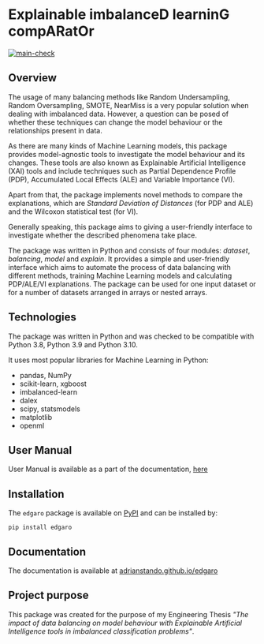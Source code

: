 # Explainable imbalanceD learninG compARatOr

[![main-check](https://github.com/adrianstando/EDGAR/actions/workflows/main-check.yaml/badge.svg)](https://github.com/adrianstando/EDGAR/actions/workflows/main-check.yaml)

## Overview

The usage of many balancing methods like Random Undersampling, Random Oversampling, SMOTE, NearMiss is a very popular 
solution when dealing with imbalanced data. However, a question can be posed of whether these techniques can change the
model behaviour or the relationships present in data. 

As there are many kinds of Machine Learning models, this package provides model-agnostic tools to investigate the model
behaviour and its changes. These tools are also known as Explainable Artificial Intelligence (XAI) tools and include
techniques such as Partial Dependence Profile (PDP), Accumulated Local Effects (ALE) and Variable Importance (VI). 

Apart from that, the package implements novel methods to compare the explanations, which are *Standard Deviation of 
Distances* (for PDP and ALE) and the Wilcoxon statistical test (for VI).

Generally speaking, this package aims to giving a user-friendly interface to investigate whether the described 
phenomena take place.

The package was written in Python and consists of four modules: *dataset*, *balancing*, *model* and *explain*. 
It provides a simple and user-friendly interface which aims to automate the process of data balancing with different 
methods, training Machine Learning models and calculating PDP/ALE/VI explanations. The package can be used for one input
dataset or for a number of datasets arranged in arrays or nested arrays.

## Technologies

The package was written in Python and was checked to be compatible with Python 3.8, Python 3.9 and Python 3.10.

It uses most popular libraries for Machine Learning in Python:

* pandas, NumPy
* scikit-learn, xgboost
* imbalanced-learn
* dalex
* scipy, statsmodels
* matplotlib
* openml

## User Manual

User Manual is available as a part of the documentation, [here](https://adrianstando.github.io/edgaro/source/manual.html)

## Installation

The `edgaro` package is available on [PyPI](https://pypi.org/project/edgaro/) and can be installed by:

```console
pip install edgaro
```

## Documentation

The documentation is available at [adrianstando.github.io/edgaro](https://adrianstando.github.io/edgaro)

## Project purpose

This package was created for the purpose of my Engineering Thesis *"The impact of data balancing on model behaviour with 
Explainable Artificial Intelligence tools in imbalanced classification problems"*.
